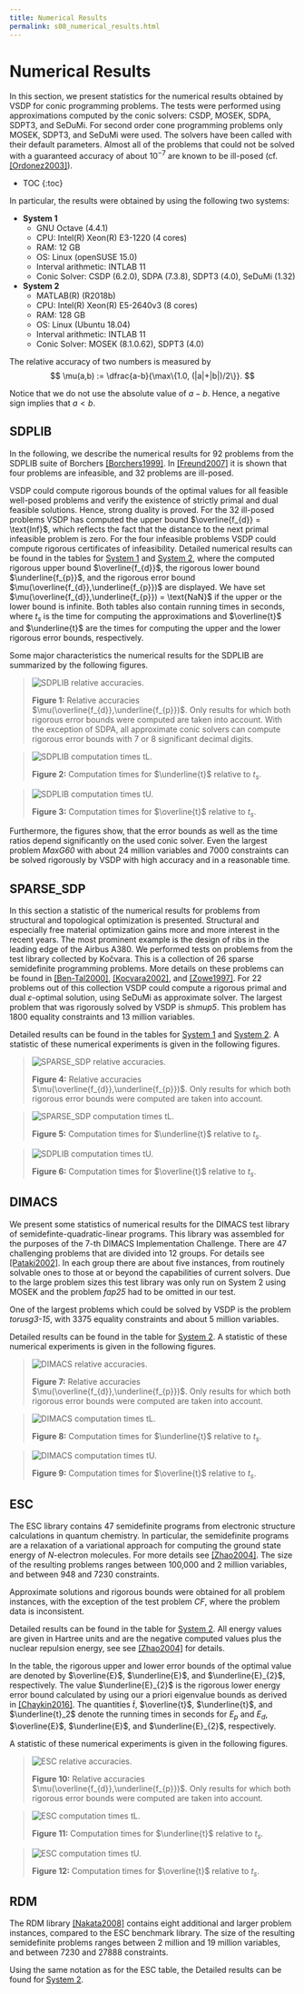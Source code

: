 ```yaml
---
title: Numerical Results
permalink: s08_numerical_results.html
---
```


# Numerical Results

In this section,
we present statistics for the numerical results obtained by VSDP for conic programming problems.
The tests were performed using approximations computed by the conic solvers:
CSDP, MOSEK, SDPA, SDPT3, and SeDuMi.
For second order cone programming problems only MOSEK, SDPT3, and SeDuMi were used.
The solvers have been called with their default parameters.
Almost all of the problems that could not be solved with a guaranteed accuracy of about $10^{-7}$
are known to be ill-posed (cf. [[Ordonez2003]](s10_references.html#Ordonez2003)).

* TOC
{:toc}

In particular,
the results were obtained by using the following two systems:

- **System 1**
  - GNU Octave (4.4.1)
  - CPU: Intel(R) Xeon(R) E3-1220 (4 cores)
  - RAM: 12 GB
  - OS:  Linux (openSUSE 15.0)
  - Interval arithmetic: INTLAB 11
  - Conic Solver: CSDP (6.2.0), SDPA (7.3.8), SDPT3 (4.0), SeDuMi (1.32)
- **System 2**
  - MATLAB(R) (R2018b)
  - CPU: Intel(R) Xeon(R) E5-2640v3 (8 cores)
  - RAM: 128 GB
  - OS:  Linux (Ubuntu 18.04)
  - Interval arithmetic: INTLAB 11
  - Conic Solver: MOSEK (8.1.0.62), SDPT3 (4.0)

The relative accuracy of two numbers is measured by
$$
\mu(a,b) := \dfrac{a-b}{\max\{1.0, (|a|+|b|)/2\}}.
$$

Notice that we do not use the absolute value of $a - b$.
Hence, a negative sign implies that $a < b$.

## SDPLIB

In the following,
we describe the numerical results for 92 problems from the SDPLIB suite
of Borchers [[Borchers1999]](s10_references.html#Borchers1999).
In [[Freund2007]](s10_references.html#Freund2007) it is shown
that four problems are infeasible,
and 32 problems are ill-posed.

VSDP could compute rigorous bounds of the optimal values
for all feasible well-posed problems
and verify the existence of strictly primal and dual feasible solutions.
Hence,
strong duality is proved.
For the 32 ill-posed problems VSDP has computed the upper bound $\overline{f_{d}} = \text{Inf}$,
which reflects the fact that the distance to the next primal infeasible problem is zero.
For the four infeasible problems
VSDP could compute rigorous certificates of infeasibility.
Detailed numerical results can be found in the tables for
[System 1](res/2018_12/SDPLIB_SYS1.html) and [System 2](res/2018_12/SDPLIB_SYS2.html),
where the computed rigorous upper bound $\overline{f_{d}}$,
the rigorous lower bound $\underline{f_{p}}$,
and the rigorous error bound $\mu(\overline{f_{d}},\underline{f_{p}})$ are displayed.
We have set $\mu(\overline{f_{d}},\underline{f_{p}}) = \text{NaN}$
if the upper or the lower bound is infinite.
Both tables also contain running times in seconds,
where $t_{s}$ is the time for computing the approximations
and $\overline{t}$ and $\underline{t}$ are the times
for computing the upper and the lower rigorous error bounds,
respectively.

Some major characteristics the numerical results for the SDPLIB
are summarized by the following figures.

> ![SDPLIB relative accuracies.](res/2018_12/SDPLIB_mu.png)
>
> **Figure 1:** Relative accuracies $\mu(\overline{f_{d}},\underline{f_{p}})$.
> Only results for which both rigorous error bounds were computed
> are taken into account.
> With the exception of SDPA,
> all approximate conic solvers can compute rigorous error bounds
> with 7 or 8 significant decimal digits.

> ![SDPLIB computation times tL.](res/2018_12/SDPLIB_tL.png)
>
> **Figure 2:** Computation times for $\underline{t}$ relative to $t_{s}$.

> ![SDPLIB computation times tU.](res/2018_12/SDPLIB_tU.png)
>
> **Figure 3:** Computation times for $\overline{t}$ relative to $t_{s}$.

Furthermore,
the figures show,
that the error bounds as well as the time ratios
depend significantly on the used conic solver.
Even the largest problem _MaxG60_
with about 24 million variables and 7000 constraints
can be solved rigorously by VSDP
with high accuracy and in a reasonable time.

## SPARSE_SDP

In this section a statistic of the numerical results
for problems from structural and topological optimization is presented.
Structural and especially free material optimization
gains more and more interest in the recent years.
The most prominent example is the design of ribs
in the leading edge of the Airbus A380.
We performed tests on problems from the test library collected by Kočvara.
This is a collection of 26 sparse semidefinite programming problems.
More details on these problems can be found in
[[Ben-Tal2000]](s10_references.html#Ben-Tal2000),
[[Kocvara2002]](s10_references.html#Kocvara2002), and
[[Zowe1997]](s10_references.html#Zowe1997).
For 22 problems out of this collection VSDP could compute
a rigorous primal and dual $\varepsilon$-optimal solution,
using SeDuMi as approximate solver.
The largest problem that was rigorously solved by VSDP is _shmup5_.
This problem has 1800 equality constraints and 13 million variables.

Detailed results can be found in the tables for
[System 1](res/2018_12/SPARSE_SDP_SYS1.html) and [System 2](res/2018_12/SPARSE_SDP_SYS2.html).
A statistic of these numerical experiments is given in the following figures.

> ![SPARSE_SDP relative accuracies.](res/2018_12/SPARSE_SDP_mu.png)
>
> **Figure 4:** Relative accuracies $\mu(\overline{f_{d}},\underline{f_{p}})$.
> Only results for which both rigorous error bounds were computed
> are taken into account.

> ![SPARSE_SDP computation times tL.](res/2018_12/SPARSE_SDP_tL.png)
>
> **Figure 5:** Computation times for $\underline{t}$ relative to $t_{s}$.

> ![SDPLIB computation times tU.](res/2018_12/SPARSE_SDP_tU.png)
>
> **Figure 6:** Computation times for $\overline{t}$ relative to $t_{s}$.

## DIMACS

We present some statistics of numerical results
for the DIMACS test library of  semidefinte-quadratic-linear programs.
This library was assembled for the purposes of the 7-th DIMACS Implementation Challenge.
There are 47 challenging problems that are divided into 12 groups.
For details see [[Pataki2002]](s10_references.html#Pataki2002).
In each group there are about five instances,
from routinely solvable ones
to those at or beyond the capabilities of current solvers.
Due to the large problem sizes
this test library was only run on System 2 using MOSEK
and the problem _fap25_ had to be omitted in our test.

One of the largest problems which could be solved by VSDP is the problem
_torusg3-15_, with 3375 equality constraints and about 5 million variables.

Detailed results can be found in the table for [System 2](res/2018_12/DIMACS_SYS2.html).
A statistic of these numerical experiments is given in the following figures.

> ![DIMACS relative accuracies.](res/2018_12/DIMACS_mu.png)
>
> **Figure 7:** Relative accuracies $\mu(\overline{f_{d}},\underline{f_{p}})$.
> Only results for which both rigorous error bounds were computed
> are taken into account.

> ![DIMACS computation times tL.](res/2018_12/DIMACS_tL.png)
>
> **Figure 8:** Computation times for $\underline{t}$ relative to $t_{s}$.

> ![DIMACS computation times tU.](res/2018_12/DIMACS_tU.png)
>
> **Figure 9:** Computation times for $\overline{t}$ relative to $t_{s}$.

## ESC

The ESC library contains 47 semidefinite programs
from electronic structure calculations in quantum chemistry.
In particular,
the semidefinite programs are a relaxation of a variational approach
for computing the ground state energy of $N$-electron molecules.
For more details see [[Zhao2004]](s10_references.html#Zhao2004).
The size of the resulting problems
ranges between 100,000 and 2 million variables,
and between 948 and 7230 constraints.

Approximate solutions and rigorous bounds
were obtained for all problem instances,
with the exception of the test problem *CF*,
where the problem data is inconsistent.

Detailed results can be found in the table for [System 2](res/2018_12/ESC_SYS2.html).
All energy values are given in Hartree units
and are the negative computed values plus the nuclear repulsion energy,
see see [[Zhao2004]](s10_references.html#Zhao2004) for details.

In the table,
the rigorous upper and lower error bounds of the optimal value are denoted by
$\overline{E}$, $\underline{E}$, and $\underline{E}_{2}$,
respectively.
The value $\underline{E}_{2}$ is the rigorous lower energy error bound
calculated by using our a priori eigenvalue bounds
as derived in [[Chaykin2016]](s10_references.html#Chaykin2016).
The quantities
$\tilde{t}$, $\overline{t}$, $\underline{t}$, and $\underline{t}_2$
denote the running times in seconds for
$E_{p}$ and $E_{d}$, $\overline{E}$, $\underline{E}$,
and $\underline{E}_{2}$,
respectively.

A statistic of these numerical experiments is given in the following figures.

> ![ESC relative accuracies.](res/2018_12/ESC_mu.png)
>
> **Figure 10:** Relative accuracies $\mu(\overline{f_{d}},\underline{f_{p}})$.
> Only results for which both rigorous error bounds were computed
> are taken into account.

> ![ESC computation times tL.](res/2018_12/ESC_tL.png)
>
> **Figure 11:** Computation times for $\underline{t}$ relative to $t_{s}$.

> ![ESC computation times tU.](res/2018_12/ESC_tU.png)
>
> **Figure 12:** Computation times for $\overline{t}$ relative to $t_{s}$.

## RDM

The RDM library [[Nakata2008]](s10_references.html#Nakata2008)
contains eight additional and larger problem instances,
compared to the ESC benchmark library.
The size of the resulting semidefinite problems
ranges between 2 million and 19 million variables,
and between 7230 and 27888 constraints.

Using the same notation as for the ESC table,
the Detailed results can be found for [System 2](res/2018_12/RDM_SYS2.html).
